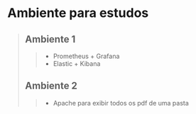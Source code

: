 # Ambiente para estudos

> ## Ambiente 1
>
>> - Prometheus + Grafana
>> - Elastic + Kibana
>
> ## Ambiente 2
>
>> - Apache para exibir todos os pdf de uma pasta
